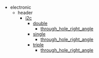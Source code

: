 * electronic
  * header
    * [i2c](electronic/header/i2c)
      * [double](electronic/header/i2c/double)
        * [through_hole_right_angle](through_hole_right_angle)
      * [single](electronic/header/i2c/double/through_hole_right_angle/single)
        * [through_hole_right_angle](through_hole_right_angle)
      * [triple](electronic/header/i2c/double/through_hole_right_angle/single/through_hole_right_angle/triple)
        * [through_hole_right_angle](through_hole_right_angle)
